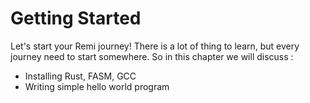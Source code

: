 # Getting Started

Let's start your Remi journey! There is a lot of thing to learn, but every journey need to start somewhere. So in this chapter we will discuss :

- Installing Rust, FASM, GCC
- Writing simple hello world program

